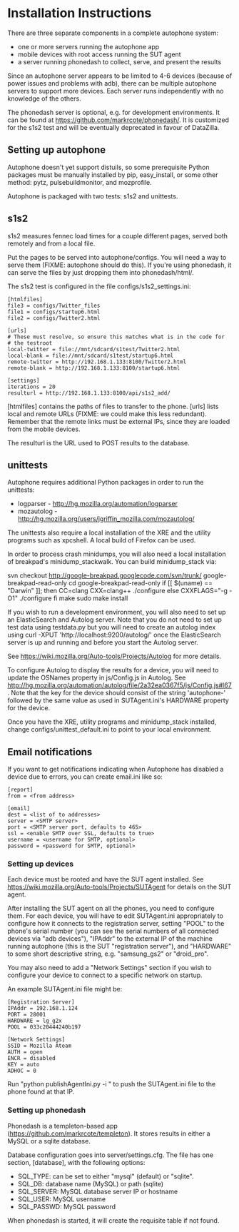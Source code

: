 Installation Instructions
=========================

There are three separate components in a complete autophone system:

- one or more servers running the autophone app
- mobile devices with root access running the SUT agent
- a server running phonedash to collect, serve, and present the results

Since an autophone server appears to be limited to 4-6 devices (because of
power issues and problems with adb), there can be multiple autophone servers
to support more devices. Each server runs independently with no knowledge of
the others.

The phonedash server is optional, e.g. for development environments. It can
be found at https://github.com/markrcote/phonedash/. It is customized for
the s1s2 test and will be eventually deprecated in favour of DataZilla.


Setting up autophone
--------------------

Autophone doesn't yet support distuils, so some prerequisite Python packages
must be manually installed by pip, easy_install, or some other method: pytz,
pulsebuildmonitor, and mozprofile.

Autophone is packaged with two tests: s1s2 and unittests.

s1s2
----
s1s2 measures fennec load times for a couple different pages,
served both remotely and from a local file.

Put the pages to be served into autophone/configs. You will need a way to
serve them (FIXME: autophone should do this). If you're using phonedash,
it can serve the files by just dropping them into phonedash/html/.

The s1s2 test is configured in the file configs/s1s2_settings.ini:

    [htmlfiles]
    file3 = configs/Twitter_files
    file1 = configs/startup6.html
    file2 = configs/Twitter2.html
    
    [urls]
    # These must resolve, so ensure this matches what is in the code for
    # the testroot
    local-twitter = file://mnt/sdcard/s1test/Twitter2.html
    local-blank = file://mnt/sdcard/s1test/startup6.html
    remote-twitter = http://192.168.1.133:8100/Twitter2.html
    remote-blank = http://192.168.1.133:8100/startup6.html
    
    [settings]
    iterations = 20
    resulturl = http://192.168.1.133:8100/api/s1s2_add/

[htmlfiles] contains the paths of files to transfer to the phone. [urls]
lists local and remote URLs (FIXME: we could make this less redundant).
Remember that the remote links must be external IPs, since they are loaded
from the mobile devices.

The resulturl is the URL used to POST results to the database.

unittests
---------

Autophone requires additional Python packages in order to run the unittests:

* logparser  - http://hg.mozilla.org/automation/logparser
* mozautolog - http://hg.mozilla.org/users/jgriffin_mozilla.com/mozautolog/

The unittests also require a local installation of the XRE and the utility
programs such as xpcshell. A local build of Firefox can be used.

In order to process crash minidumps, you will also need a local
installation of breakpad's minidump_stackwalk. You can build
minidump_stack via:

svn checkout http://google-breakpad.googlecode.com/svn/trunk/ google-breakpad-read-only
cd google-breakpad-read-only
if [[ $(uname) == "Darwin" ]]; then
    CC=clang CXX=clang++ ./configure
else
   CXXFLAGS="-g -O1" ./configure
fi
make
sudo make install

If you wish to run a development environment, you will also need to
set up an ElasticSearch and Autolog server. Note that you do not need
to set up test data using testdata.py but you will need to create an
autolog index using curl -XPUT 'http://localhost:9200/autolog/'
once the ElasticSearch server is up and running and before
you start the Autolog server.

See
https://wiki.mozilla.org/Auto-tools/Projects/Autolog for more details.

To configure Autolog to display the results for a device, you will
need to update the OSNames property in js/Config.js in Autolog. See
http://hg.mozilla.org/automation/autolog/file/2a32ea0367f5/js/Config.js#l67 .
Note that the key for the device should consist of the string 'autophone-'
followed by the same value as used in SUTAgent.ini's HARDWARE property for
the device.

Once you have the XRE, utility programs and minidump_stack installed, change
configs/unittest_default.ini to point to your local environment.

Email notifications
-------------------

If you want to get notifications indicating when Autophone has disabled
a device due to errors, you can create email.ini like so:

    [report]
    from = <from address>

    [email]
    dest = <list of to addresses>
    server = <SMTP server>
    port = <SMTP server port, defaults to 465>
    ssl = <enable SMTP over SSL, defaults to true>
    username = <username for SMTP, optional>
    password = <password for SMTP, optional>

### Setting up devices ###

Each device must be rooted and have the SUT agent installed. See
https://wiki.mozilla.org/Auto-tools/Projects/SUTAgent for details
on the SUT agent.

After installing the SUT agent on all the phones, you need to configure
them. For each device, you will have to edit SUTAgent.ini appropriately to
configure how it connects to the registration server, setting "POOL" to the
phone's serial number (you can see the serial numbers of all connected devices
via "adb devices"), "IPAddr" to the external IP of the machine running
autophone (this is the SUT "registration server"), and "HARDWARE" to some short
descriptive string, e.g. "samsung_gs2" or "droid_pro".

You may also need to add a "Network Settings" section if you wish to configure
your device to connect to a specific network on startup.

An example SUTAgent.ini file might be:

    [Registration Server]
    IPAddr = 192.168.1.124
    PORT = 28001
    HARDWARE = lg_g2x
    POOL = 033c20444240b197
    
    [Network Settings]
    SSID = Mozilla Ateam
    AUTH = open
    ENCR = disabled
    KEY = auto
    ADHOC = 0

Run "python publishAgentIni.py -i <phone ip>" to push the SUTAgent.ini file
to the phone found at that IP.

### Setting up phonedash ###

Phonedash is a templeton-based app (https://github.com/markrcote/templeton).
It stores results in either a MySQL or a sqlite database.

Database configuration goes into server/settings.cfg. The file has one
section, [database], with the following options:

- SQL_TYPE: can be set to either "mysql" (default) or "sqlite".
- SQL_DB: database name (MySQL) or path (sqlite)
- SQL_SERVER: MySQL database server IP or hostname
- SQL_USER: MySQL username
- SQL_PASSWD: MySQL password

When phonedash is started, it will create the requisite table if not found.
